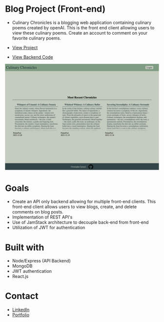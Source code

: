 # Blog Project (Front-end)
- Culinary Chronicles is a blogging web application containing culinary poems created by openAI. This is the front end client allowing users to view these culinary poems. Create an account to comment on your favorite culinary poems. 

- [View Project](https://culinary-chronicles.onrender.com)
- [View Backend Code](https://github.com/ChrisSyrnyk/blog-backend)

![Display Photo](src/img/CulinaryChronicles.png)

# Goals
- Create an API only backend allowing for multiple front-end clients. This front-end client allows users to view blogs, create, and delete comments on blog posts. 
- Implementation of REST API's
- Use of JamStack architecture to decouple back-end from front-end
- Utilization of JWT for authentication 

# Built with
- Node/Express (API Backend)
- MongoDB
- JWT authentication
- React.js

# Contact
- [LinkedIn](https://www.linkedin.com/in/christopher-syrnyk-3b5058259/)
- [Portfolio](https://christophersyrnyk.dev)






